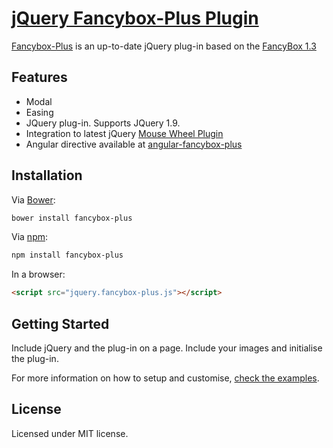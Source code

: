 [jQuery Fancybox-Plus Plugin](http://igorlino.github.io/fancybox-plus/)
================================

[Fancybox-Plus](http://igorlino.github.io/fancybox-plus/) is an up-to-date jQuery plug-in based on the [FancyBox 1.3](https://github.com/elevateweb/elevatezoom)

## Features

- Modal
- Easing
- JQuery plug-in. Supports JQuery 1.9.
- Integration to latest jQuery [Mouse Wheel Plugin](https://github.com/jquery/jquery-mousewheel)
- Angular directive available at [angular-fancybox-plus](https://github.com/igorlino/angular-fancybox-plus)

## Installation


Via [Bower](http://bower.io/):

```bash
bower install fancybox-plus
```

Via [npm](https://www.npmjs.com/):

```bash
npm install fancybox-plus
```

In a browser:

```html
<script src="jquery.fancybox-plus.js"></script>
```

## Getting Started

Include jQuery and the plug-in on a page. Include your images and initialise the plug-in.


For more information on how to setup and customise, [check the examples](http://igorlino.github.io/fancybox-plus/).

## License
Licensed under MIT license.
